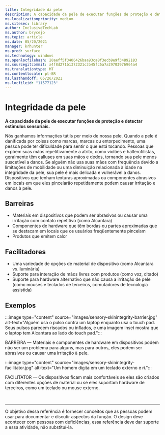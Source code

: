 ```yaml
---
title: Integridade da pele
description: A capacidade da pele de executar funções de proteção e detectar estímulos sensoriais
ms.localizationpriority: medium
ms.sitesec: library
author: InclusiveTechLab
ms.author: brycejo
ms.topic: article
ms.date: 05/20/2021
manager: krhunter
ms.prod: surface
ms.technology: windows
ms.openlocfilehash: 20aeff5f3406426baa93ca8f3ecb9e9f34892183
ms.sourcegitcommit: a4f8d271b1372321c3b45fc5a7a29703976964a4
ms.translationtype: MT
ms.contentlocale: pt-BR
ms.lasthandoff: 05/20/2021
ms.locfileid: "11577123"
---
```

# <a name="skin-integrity"></a>Integridade da pele

**A capacidade da pele de executar funções de proteção e detectar estímulos sensoriais.**

Nós ganhamos informações tátils por meio de nossa pele. Quando a pele é danificada por coisas como marcas, marcas ou entorpecimento, uma pessoa pode ter dificuldade para sentir o que está tocando. Pessoas que expõem suas mãos repetitivamente a atrito, como violões e halterofilistas, geralmente têm calluses em suas mãos e dedos, tornando sua pele menos suscetível a danos. Se alguém não usa suas mãos com frequência devido a limitações de mobilidade ou uma diminuição relacionada à idade na integridade da pele, sua pele é mais delicada e vulnerável a danos. Dispositivos que tenham texturas aproximadas ou componentes abrasivos em locais em que eles pincelarão repetidamente podem causar irritação e danos à pele.

## <a name="barriers"></a>Barreiras
* Materiais em dispositivos que podem ser abrasivos ou causar uma irritação com contato repetitivo (como Alcantara)
* Componentes de hardware que têm bordas ou partes aproximadas que se destacam em locais que os usuários freqüentemente pincelam
* Produtos que emitem calor

## <a name="facilitators"></a>Facilitadores
* Uma variedade de opções de material de dispositivo (como Alcantara vs. luminária)
* Suporte para interação de mãos livres com produtos (como voz, ditado)
* Suporte para hardware alternativo que não causa a irritação de pele (como mouses e teclados de terceiros, comutadores de tecnologia assistida)

## <a name="examples"></a>Exemplos

:::image type="content" source="images/sensory-skinintegrity-barrier.jpg" alt-text="Alguém usa o pulso contra um laptop enquanto usa o touch pad. Seus pulsos parecem riscados ou inflados, e uma imagem inset mostra que o laptop tem Alcantara ao lado do touch pad.":::

BARREIRA — Materiais e componentes de hardware em dispositivos podem não ser um problema para alguns, mas para outros, eles podem ser abrasivos ou causar uma irritação à pele.  

:::image type="content" source="images/sensory-skinintegrity-facilitator.jpg" alt-text="Um homem digita em um teclado externo e ri.":::

FACILITATOR — Os dispositivos ficam mais confortáveis se eles são criados com diferentes opções de material ou se eles suportam hardware de terceiros, como um teclado ou mouse externo. 


&nbsp;

[comment]: # (Instrução Footer)
___
O objetivo dessa referência é fornecer conceitos que as pessoas podem usar para documentar e discutir aspectos da função. O design deve acontecer com pessoas com deficiências, essa referência deve dar suporte a essa atividade, não substituí-la. 